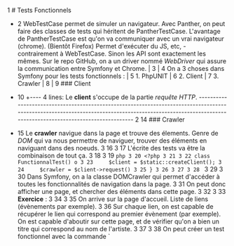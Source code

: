    1 # Tests Fonctionnels
-  2 WebTestCase permet de simuler un navigateur.  Avec Panther, on peut faire des classes de tests qui héritent de PantherTestCase.  L'avantage de PantherTestCase est qu'on va communiquer avec un vrai navigateur (chrome). (Bientôt Firefox) Permet d'exécuter du JS, etc,  -    contrairement à WebTestCase. Sinon les API sont exactement les mêmes.  Sur le repo GitHub, on a un driver nommé _WebDriver_ qui assure la communication entre Symfony et Chrome.
|  3
|  4 On a 3 choses dans Symfony pour les tests fonctionnels :
|  5 1. PhpUNIT
|  6 2. Client
|  7 3. Crawler
|  8
|  9 ### Client
+ 10 +----  4 lines: Le __client__ s'occupe de la partie _requête HTTP_. -------------------------------------------------------------------------------------------------------------------------------------------------------------------------------------------------------
2 14 ### Crawler
- 15 Le __crawler__ navigue dans la page et trouve des élements. Genre de _DOM_ qui va nous permettre de naviguer, trouver des éléments en naviguant dans des noeuds.
3 16
3 17 L'écrite des tests va être la combinaison de tout ça.
3 18
3 19 ```php
3 20 <?php
3 21
3 22 class FunctionnalTest() o
3 23     $client = $static::createClient();
3 24     $crawler = $client->request()
3 25 }
3 26
3 27
3 28 ```
3 29
3 30 Dans Symfony, on a la classe DOMCrawler qui permet d'accéder à toutes les fonctionnalités de navigation dans la page.
3 31 On peut donc afficher une page, et chercher des éléments dans cette page.
3 32
3 33 __Exercice__ :
3 34
3 35 On arrive sur la page d'accueil. Liste de liens (évènements par exemple).
3 36 Sur chaque lien, on est capable de récupérer le lien qui correspond au premier évènement (par exemple). On est capable d'aboutir sur cette page, et de vérifier qu'on a bien un titre qui correspond au nom de l'artiste.
3 37
3 38 On peut créer un test fonctionnel avec la commande `